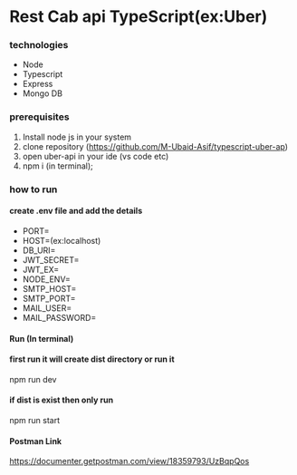 # Rest Cab api TypeScript(ex:Uber)

### technologies

- Node
- Typescript
- Express
- Mongo DB

### prerequisites

1. Install node js in your system
2. clone repository (https://github.com/M-Ubaid-Asif/typescript-uber-ap)
3. open uber-api in your ide (vs code etc)
4. npm i (in terminal);

### how to run

#### create .env file and add the details

- PORT=
- HOST=(ex:localhost)
- DB_URI=
- JWT_SECRET=
- JWT_EX=
- NODE_ENV=
- SMTP_HOST=
- SMTP_PORT=
- MAIL_USER=
- MAIL_PASSWORD=

#### Run (In terminal)

#### first run it will create dist directory or run it

npm run dev

#### if dist is exist then only run

npm run start

#### Postman Link

https://documenter.getpostman.com/view/18359793/UzBqpQos
